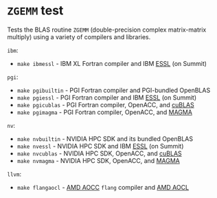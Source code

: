 `ZGEMM` test
============

Tests the BLAS routine `ZGEMM` (double-precision complex matrix-matrix multiply) using a variety of compilers and libraries.

`ibm`:
- `make ibmessl` - IBM XL Fortran compiler and IBM [ESSL](https://www.ibm.com/support/knowledgecenter/en/SSFHY8_6.2/navigation/welcome.html) (on Summit)

`pgi`:
- `make pgibuiltin` - PGI Fortran compiler and PGI-bundled OpenBLAS
- `make pgiessl` - PGI Fortran compiler and IBM [ESSL](https://www.ibm.com/support/knowledgecenter/en/SSFHY8_6.2/navigation/welcome.html) (on Summit)
- `make pgicublas` - PGI Fortran compiler, OpenACC, and [cuBLAS](https://developer.nvidia.com/cublas)
- `make pgimagma` - PGI Fortran compiler, OpenACC, and [MAGMA](https://icl.utk.edu/magma/software/index.html)

`nv`:
- `make nvbuiltin` - NVIDIA HPC SDK and its bundled OpenBLAS
- `make nvessl` - NVIDIA HPC SDK and IBM [ESSL](https://www.ibm.com/support/knowledgecenter/en/SSFHY8_6.2/navigation/welcome.html) (on Summit)
- `make nvcublas` - NVIDIA HPC SDK, OpenACC, and [cuBLAS](https://developer.nvidia.com/cublas)
- `make nvmagma` - NVIDIA HPC SDK, OpenACC, and [MAGMA](https://icl.utk.edu/magma/software/index.html)

`llvm`:
- `make flangaocl` - [AMD AOCC](https://developer.amd.com/amd-aocc/) `flang` compiler and [AMD AOCL](https://developer.amd.com/amd-aocl/)
